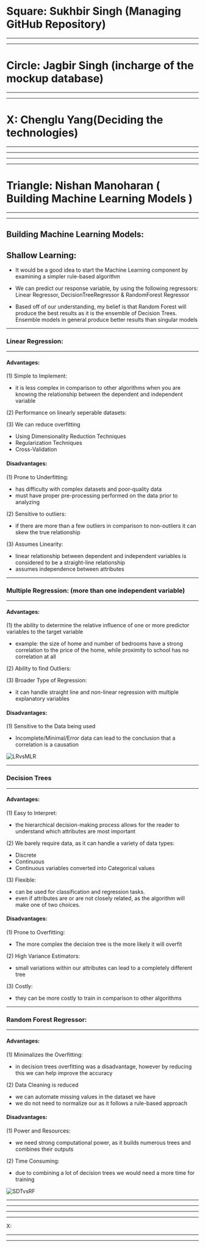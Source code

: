 # Square: Sukhbir Singh (Managing GitHub Repository)

---
---

# Circle: Jagbir Singh (incharge of the mockup database)


---
---

# X: Chenglu Yang(Deciding the technologies)

---
---

---
---
# Triangle:  Nishan Manoharan ( Building Machine Learning Models )
---
---

## Building Machine Learning Models: 
	
## Shallow Learning: 
- It would be a good idea to start the Machine Learning component by examining a simpler rule-based algorithm 
  
-    We can predict our response variable, by using the following regressors: Linear Regressor, DecisionTreeRegressor & RandomForest Regressor 

-	Based off of our understanding, my belief is that Random Forest will produce the best results as it is the ensemble of Decision Trees. Ensemble models in general produce better results than singular models 

---

### Linear Regression: 
---
#### Advantages: 

(1) Simple to Implement: 

- it is less complex in comparison to other algorithms when you are knowing the relationship between the dependent and independent variable 

(2) Performance on linearly seperable datasets: 

(3) We can reduce overfitting 

- Using Dimensionality Reduction Techniques
- Regularization Techniques
- Cross-Validation 


#### Disadvantages: 

(1) Prone to Underfitting:

- has difficulty with complex datasets and poor-quality data 
- must have proper pre-processing performed on the data prior to analyzing 


(2) Sensitive to outliers:

- if there are more than a few outliers in comparison to non-outliers it can skew the true relationship

(3) Assumes Linearity:

- linear relationship between dependent and independent variables is considered to be a straight-line relationship 
- assumes independence between attributes


---
### Multiple Regression: (more than one independent variable) 
---

#### Advantages: 


(1) the ability to determine the relative influence of one or more predictor variables to the target variable

- example: the size of home and number of bedrooms have a strong correlation to the price of the home, while proximity to school has no correlation at all 

(2) Ability to find Outliers: 

(3) Broader Type of Regression: 

- it can handle straight line and non-linear regression with multiple explanatory variables 


#### Disadvantages: 

(1) Sensitive to the Data being used 

- Incomplete/Minimal/Error data can lead to the conclusion that a correlation is a causation 

![LRvsMLR](https://i.ibb.co/55vj4ym/SLR-vs-MLR.png)


---
### Decision Trees
---
 
#### Advantages: 

(1) Easy to Interpret: 

- the hierarchical decision-making process allows for the reader to understand which attributes are most important

(2) We barely require data, as it can handle a variety of data types:

- Discrete 
- Continuous 
- Continuous variables converted into Categorical values

(3) Flexible:

- can be used for classification and regression tasks. 
- even if attributes are or are not closely related, as the algorithm will make one of two choices. 

#### Disadvantages:

(1) Prone to Overfitting:

- The more complex the decision tree is the more likely it will overfit 

(2) High Variance Estimators:

- small variations within our attributes can lead to a completely different tree 

(3) Costly:

- they can be more costly to train in comparison to other algorithms 

---
### Random Forest Regressor: 
---

#### Advantages:

(1) Minimalizes the Overfitting: 
- in decision trees overfitting was a disadvantage, however by  reducing this we can help improve the accuracy 

(2) Data Cleaning is reduced
- we can automate missing values in the dataset we have 
- we do not need to normalize our as it follows a rule-based approach 

#### Disadvantages: 

(1) Power and Resources:
- we need strong computational power, as it builds numerous trees and combines their outputs 

(2) Time Consuming:
- due to combining a lot of decision trees we would need a more time for training 

![SDTvsRF](https://i.ibb.co/0mZJkTW/DT-vs-RF.png)

---
---


---
---

X: 

---
---
